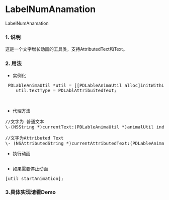 # LabelNumAnamation
LabelNumAnamation

### 1. 说明
这是一个文字增长动画的工具类，支持AttributedText和Text。

### 2. 用法
* 实例化
<pre> PDLableAnimaUtil *util = [[PDLableAnimaUtil alloc]initWithLabel:label dataSource:self];
    util.textType = PDLablAttribuitedText;
   
    
</pre>

* 代理方法
<pre>
//文字为 普通文本
\-(NSString *)currentText:(PDLableAnimaUtil *)animalUtil index:(NSInteger)index;</br>
//文字为Attributed Text
\- (NSAttributedString *)currentAttributedText:(PDLableAnimaUtil *)animalUtil index:(NSInteger)index
</pre>

* 执行动画
<pre></pre>

* 如果需要停止动画
<pre>[util startAnimation];</pre>

### 3.具体实现请看Demo



